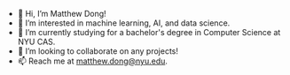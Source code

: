 - 👋 Hi, I’m Matthew Dong!
- 👀 I’m interested in machine learning, AI, and data science.
- 🌱 I’m currently studying for a bachelor's degree in Computer Science at NYU CAS.
- 💞️ I’m looking to collaborate on any projects!
- 📫 Reach me at matthew.dong@nyu.edu.

<!---
Matt-J-Dong/Matt-J-Dong is a ✨ special ✨ repository because its `README.md` (this file) appears on your GitHub profile.
You can click the Preview link to take a look at your changes.
--->
